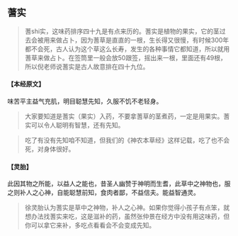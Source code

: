 ## 蓍实

> 蓍shi实，这味药排序四十九是有点来历的。蓍实是植物的果实，它的茎过去会被用来做占卜，因为蓍草是直直的一根，生长得又很慢，有时候300年都不会死，古人认为这个草这么长寿，发生的各种事情它都知道，所以就用蓍草来做占卜。在签筒里一般会放50跟签，摇出来一根，里面还有49根，所以倪老师说蓍实是古人故意排在四十九位。

#### 【本经原文】
味苦平主益气充肌，明目聪慧先知，久服不饥不老轻身。

> 大家要知道是蓍实（果实）入药，不要拿蓍草的茎煮药，一定是用果实。蓍实可以令人聪明有智慧，还有先知。

> 吃了有没有先知咱不知道，但我们的《神农本草经》这样记载，吃了也不会死，对身体很好。

#### 【灵胎】
此因其物之所能，以益人之能也，昔圣人幽赞于神明而生耆，此草中之神物也，服之则补人之心神，自能聪慧前知，食肉者鄙，不益信夫。能益智通灵。

> 徐灵胎认为蓍实是草中之神物，补人之心神。如果你觉得小孩子有点笨，就想办法找蓍实来吃，这是滋补的药，虽然张仲景在经方中没有用这味药，但你可以拿它来补，多吃点看看会不会变成先知。
